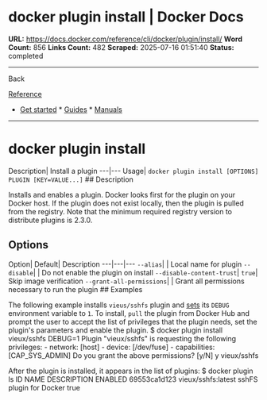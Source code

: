# docker plugin install | Docker Docs

**URL:** https://docs.docker.com/reference/cli/docker/plugin/install/
**Word Count:** 856
**Links Count:** 482
**Scraped:** 2025-07-16 01:51:40
**Status:** completed

---

Back

[Reference](https://docs.docker.com/reference/)

  * [Get started](https://docs.docker.com/get-started/)   * [Guides](https://docs.docker.com/guides/)   * [Manuals](https://docs.docker.com/manuals/)

* * *

# docker plugin install

Description| Install a plugin   ---|---   Usage| `docker plugin install [OPTIONS] PLUGIN [KEY=VALUE...]`      ## Description

Installs and enables a plugin. Docker looks first for the plugin on your Docker host. If the plugin does not exist locally, then the plugin is pulled from the registry. Note that the minimum required registry version to distribute plugins is 2.3.0.

## Options

Option| Default| Description   ---|---|---   `--alias`| | Local name for plugin   `--disable`| | Do not enable the plugin on install   `--disable-content-trust`| `true`| Skip image verification   `--grant-all-permissions`| | Grant all permissions necessary to run the plugin      ## Examples

The following example installs `vieus/sshfs` plugin and [sets](https://docs.docker.com/reference/cli/docker/plugin/set/) its `DEBUG` environment variable to `1`. To install, `pull` the plugin from Docker Hub and prompt the user to accept the list of privileges that the plugin needs, set the plugin's parameters and enable the plugin.               $ docker plugin install vieux/sshfs DEBUG=1          Plugin "vieux/sshfs" is requesting the following privileges:      - network: [host]      - device: [/dev/fuse]      - capabilities: [CAP_SYS_ADMIN]     Do you grant the above permissions? [y/N] y     vieux/sshfs     

After the plugin is installed, it appears in the list of plugins:               $ docker plugin ls          ID             NAME                  DESCRIPTION                ENABLED     69553ca1d123   vieux/sshfs:latest    sshFS plugin for Docker    true